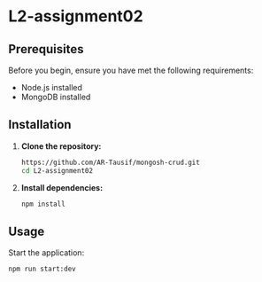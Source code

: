 # L2-assignment02

## Prerequisites

Before you begin, ensure you have met the following requirements:

- Node.js installed
- MongoDB installed

## Installation

1. **Clone the repository:**

   ```bash
   https://github.com/AR-Tausif/mongosh-crud.git
   cd L2-assignment02
   ```

2. **Install dependencies:**

   ```bash
   npm install
   ```

<!-- ## Configuration

1. **Copy the `.env.example` file to `.env`:**

   ```bash
   cp .env.example .env
   ```

2. **Update the `.env` file with your configuration values.**

   ```env
   PORT=5000
   ``` -->

## Usage

Start the application:

```bash
npm run start:dev
```
